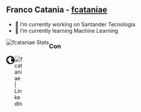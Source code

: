 ## Franco Catania - [fcataniae](https://github.com/fcataniae)

- 🔭 I’m currently working on Santander Tecnologia
- 🌱 I’m currently learning Machine Learning

<img 
  align="left"
  alt="fcataniae Stats"
  src="https://github-readme-stats.vercel.app/api?username=fcataniae&show_icons=true&hide_border=true"
/>

### Con


[<img align="left" alt="https://fcataniae.github.io" width="22px" src="https://raw.githubusercontent.com/iconic/open-iconic/master/svg/globe.svg" />](https://fcataniae.github.io)
[<img align="left" alt="fcataniae | LinkedIn" width="22px" src="https://cdn.jsdelivr.net/npm/simple-icons@v3/icons/linkedin.svg" />](https://www.linkedin.com/in/fcataniae/)

<!--
**fcataniae/fcataniae** is a ✨ _special_ ✨ repository because its `README.md` (this file) appears on your GitHub profile.

Here are some ideas to get you started:

- 🔭 I’m currently working on ...
- 🌱 I’m currently learning ...
- 👯 I’m looking to collaborate on ...
- 🤔 I’m looking for help with ...
- 💬 Ask me about ...
- 📫 How to reach me: ...
- 😄 Pronouns: ...
- ⚡ Fun fact: ...
-->
